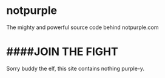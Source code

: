 notpurple
=====
The mighty and powerful source code behind notpurple.com

####JOIN THE FIGHT
=====
Sorry buddy the elf, this site contains nothing purple-y.
